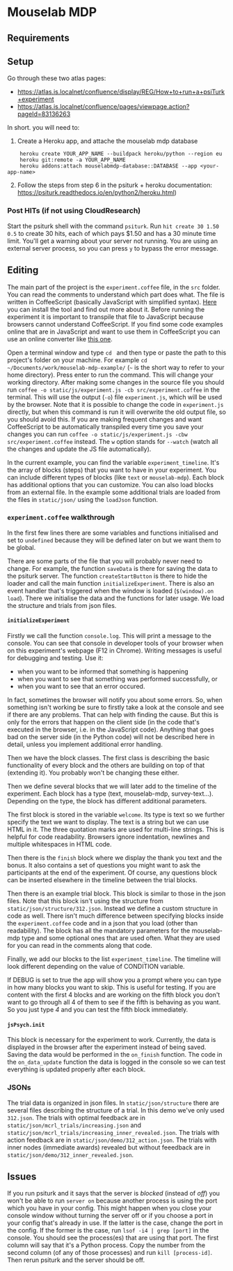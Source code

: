 # Mouselab MDP

## Requirements

## Setup

 Go through these two atlas pages:
   - https://atlas.is.localnet/confluence/display/REG/How+to+run+a+psiTurk+experiment
   - https://atlas.is.localnet/confluence/pages/viewpage.action?pageId=83136263
  
In short. you will need to:

1. Create a Heroku app, and attache the mouselab mdp database
```
    heroku create YOUR_APP_NAME --buildpack heroku/python --region eu
    heroku git:remote -a YOUR_APP_NAME
    heroku addons:attach mouselabmdp-database::DATABASE --app <your-app-name>

```

2. Follow the steps from step 6 in the psiturk + heroku documentation: https://psiturk.readthedocs.io/en/python2/heroku.html)


### Post HITs (if not using CloudResearch)

Start the psiturk shell with the command `psiturk`. Run `hit create 30 1.50 0.5` to create 30 hits, each of which pays $1.50 and has a 30 minute time limit. You'll get a warning about your server not running. You are using an external server process, so you can press `y` to bypass the error message.

## Editing

The main part of the project is the `experiment.coffee` file, in the `src` folder.
You can read the comments to understand which part does what.
The file is written in CoffeeScript (basically JavaScript with simplified syntax).
[Here](https://coffeescript.org/) you can install the tool and find out more about it.
Before running the experiment it is important to transpile that file to JavaScript
because browsers cannot understand CoffeeScript. If you find some code examples online that are in JavaScript and want to use them in CoffeeScript you can use an online converter like [this one](http://js2.coffee/).

Open a terminal window and type `cd ` and then type or paste the path to this project's folder on your machine. For example `cd ~/Documents/work/mouselab-mdp-example/` (`~` is the short way to refer to your home directory). Press enter to run the command. This will change your working directory.
After making some changes in the source file you should run `coffee -o static/js/experiment.js -cb src/experiment.coffee` in the terminal.
This will use the output (`-o`) file `experiment.js`, which will be used by the browser.
Note that it is possible to change the code in `experiment.js` directly, but when this command is run it will overwrite the old output file, so you should avoid this.
If you are making frequent changes and want CoffeeScript to be automatically transpiled every time you save your changes you can run `coffee -o static/js/experiment.js -cbw src/experiment.coffee` instead. The `w` option stands for `--watch` (watch all the changes and update the JS file automatically).

In the current example, you can find the variable `experiment_timeline`. It's the array
of blocks (steps) that you want to have in your experiment. You can include different
types of blocks (like `text` or `mouselab-mdp`). Each block has additional options that
you can customize. You can also load blocks from an external file. In the example some
additional trials are loaded from the files in `static/json/` using the `loadJson` function.

### `experiment.coffee` walkthrough

In the first few lines there are some variables and functions initialised and set to `undefined` because they will be defined later on but we want them to be global.

There are some parts of the file that you will probably never need to change. For example, the function `saveData` is there for saving the data to the psiturk server. The function `createStartButton` is there to hide the loader and call the main function `initializeExperiment`. There is also an event handler that's triggered when the window is loaded (`$(window).on load`). There we initialise the data and the functions for later usage. We load the structure and trials from json files.

#### `initializeExperiment`
Firstly we call the function `console.log`. This will print a message to the console. You can see that console in developer tools of your browser when on this experiment's webpage (F12 in Chrome). Writing messages is useful for debugging and testing. Use it:
- when you want to be informed that something is happening
- when you want to see that something was performed successfully, or
- when you want to see that an error occured.

In fact, sometimes the browser will notify you about some errors. So, when something isn't working be sure to firstly take a look at the console and see if there are any problems. That can help with finding the cause. But this is only for the errors that happen on the client side (in the code that's executed in the browser, i.e. in the JavaScript code). Anything that goes bad on the server side (in the Python code) will not be described here in detail, unless you implement additional error handling.

Then we have the block classes. The first class is describing the basic functionality of every block and the others are building on top of that (extending it). You probably won't be changing these either.

Then we define several blocks that we will later add to the timeline of the experiment. Each block has a type (text, mouselab-mdp, survey-text...). Depending on the type, the block has different additional parameters.

The first block is stored in the variable `welcome`. Its type is text so we further specify the text we want to display. The text is a string but we can use HTML in it. The three quotation marks are used for multi-line strings. This is helpful for code readability. Browsers ignore indentation, newlines and multiple whitespaces in HTML code.

Then there is the `finish` block where we display the thank you text and the bonus. 
It also contains a set of questions you might want to ask the participants at the end of the experiment. Of course, any questions block can be inserted elsewhere in the timeline between the trial blocks.

Then there is an example trial block. This block is similar to those in the json files. Note that this block isn't using the structure from `static/json/structure/312.json`. Instead we define a custom structure in code as well. There isn't much difference between specifying blocks inside the `experiment.coffee` code and in a json that you load (other than readability). The block has all the mandatory parameters for the mouselab-mdp type and some optional ones that are used often. What they are used for you can read in the comments along that code.

Finally, we add our blocks to the list `experiment_timeline`. The timeline will look different depending on the value of CONDITION variable.

If DEBUG is set to true the app will show you a prompt where you can type in how many blocks you want to skip. This is useful for testing. If you are content with the first 4 blocks and are working on the fifth block you don't want to go through all 4 of them to see if the fifth is behaving as you want. So you just type _4_ and you can test the fifth block immediately.

#### `jsPsych.init`
This block is necessary for the experiment to work. Currently, the data is displayed in the browser after the experiment instead of being saved. Saving the data would be performed in the `on_finish` function. The code in the `on_data_update` function the data is logged in the console so we can test everything is updated properly after each block.

### JSONs

The trial data is organized in json files. In `static/json/structure` there are several files describing the structure of a trial. In this demo we've only used `312.json`. The trials with optimal feedback are in `static/json/mcrl_trials/increasing.json` and  `static/json/mcrl_trials/increasing_inner_revealed.json`. The trials with action feedback are in `static/json/demo/312_action.json`. The trials with inner nodes (immediate awards) revealed but without feeedback are in `static/json/demo/312_inner_revealed.json`.

## Issues
If you run psiturk and it says that the server is _blocked_ (instead of _off_) you won't be able to run `server on` because another process is using the port which you have in your config. This might happen when you close your console window without turning the server off or if you choose a port in your config that's already in use. If the latter is the case, change the port in the config. If the former is the case, run `lsof -i4 | grep [port]` in the console. You should see the process(es) that are using that port. The first column will say that it's a Python process. Copy the number from the second column (of any of those processes) and run `kill [process-id]`. Then rerun psiturk and the server should be off.
